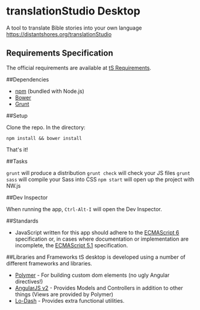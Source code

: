 translationStudio Desktop
========================

A tool to translate Bible stories into your own language  https://distantshores.org/translationStudio

## Requirements Specification
The official requirements are available at [tS Requirements](https://github.com/unfoldingWord-dev/ts-requirements).

##Dependencies
* [npm](http://nodejs.org/) (bundled with Node.js)
* [Bower](http://bower.io/)
* [Grunt](http://gruntjs.com/)

##Setup

Clone the repo. In the directory:

`npm install && bower install`

That's it!

##Tasks

`grunt` will produce a distribution
`grunt check` will check your JS files
`grunt sass` will compile your Sass into CSS
`npm start` will open up the project with NW.js

##Dev Inspector

When running the app, `Ctrl-Alt-I` will open the Dev Inspector.


##Standards
* JavaScript written for this app should adhere to the [ECMAScript 6](https://github.com/lukehoban/es6features) specification or, in cases where documentation or implementation are incomplete, the [ECMAScript 5.1](http://www.ecma-international.org/ecma-262/5.1/) specification.


##Libraries and Frameworks
tS desktop is developed using a number of different frameworks and libraries.

* [Polymer](https://www.polymer-project.org) - For building custom dom elements (no ugly Angular directives!)
* [AngularJS v2](https://angularjs.org/) - Provides Models and Controllers in addition to other things (Views are provided by Polymer)
* [Lo-Dash](https://lodash.com/) - Provides extra functional utilities.

